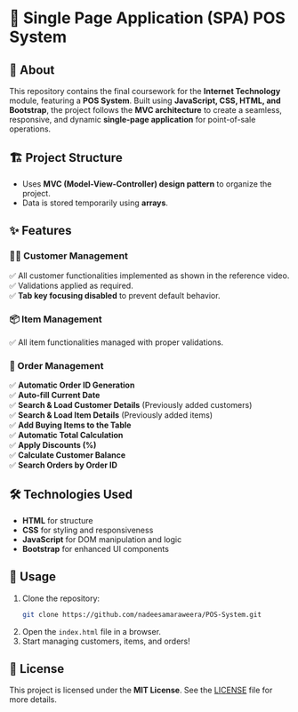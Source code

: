 # 🔢 Single Page Application (SPA) POS System  

## 📖 About  
This repository contains the final coursework for the **Internet Technology** module, featuring a **POS System**. Built using **JavaScript, CSS, HTML, and Bootstrap**, the project follows the **MVC architecture** to create a seamless, responsive, and dynamic **single-page application** for point-of-sale operations.  

## 🏗 Project Structure  
- Uses **MVC (Model-View-Controller) design pattern** to organize the project.  
- Data is stored temporarily using **arrays**.  

## ✨ Features  
### 🧑‍💼 Customer Management  
✅ All customer functionalities implemented as shown in the reference video.  
✅ Validations applied as required.  
✅ **Tab key focusing disabled** to prevent default behavior.  

### 📦 Item Management  
✅ All item functionalities managed with proper validations.  

### 🛒 Order Management  
✅ **Automatic Order ID Generation**  
✅ **Auto-fill Current Date**  
✅ **Search & Load Customer Details** (Previously added customers)  
✅ **Search & Load Item Details** (Previously added items)  
✅ **Add Buying Items to the Table**   
✅ **Automatic Total Calculation**  
✅ **Apply Discounts (%)**  
✅ **Calculate Customer Balance**  
✅ **Search Orders by Order ID**  

## 🛠 Technologies Used  
- **HTML** for structure  
- **CSS** for styling and responsiveness  
- **JavaScript** for DOM manipulation and logic  
- **Bootstrap** for enhanced UI components  

## 🚀 Usage  
1. Clone the repository:  
   ```bash
   git clone https://github.com/nadeesamaraweera/POS-System.git
   ```
2. Open the `index.html` file in a browser.  
3. Start managing customers, items, and orders!  

## 📜 License  
This project is licensed under the **MIT License**. See the [LICENSE](LICENSE) file for more details.  


